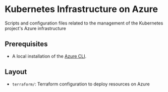 # Kubernetes Infrastructure on Azure

Scripts and configuration files related to the management of the Kubernetes project's Azure infrastructure

## Prerequisites

- A local installation of the [Azure CLI](https://learn.microsoft.com/en-us/cli/azure/install-azure-cli).

## Layout

- `terraform/`: Terraform configuration to deploy resources on Azure
